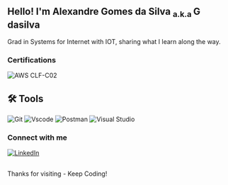<h2>
	<span>Hello! I'm Alexandre Gomes da Silva <sub> a.k.a </sub> G dasilva</span>
	
</h2>

Grad in Systems for Internet with IOT, sharing what I learn along the way.

### Certifications
![AWS CLF-C02](https://img.shields.io/badge/AWS%20Academy%20Graduate%20-%20Cloud%20Foundations-efefef?style=flat&logo=amazonwebservices&logoColor=efefef&labelColor=fcde00)

## 🛠️  Tools
![Git](https://img.shields.io/badge/GIT-E44C30?style=for-the-badge&logo=git&logoColor=white)
![Vscode](https://img.shields.io/badge/Vscode-007ACC?style=for-the-badge&logo=visual-studio-code&logoColor=white)
![Postman](https://img.shields.io/badge/Postman-FF6C37.svg?style=for-the-badge&logo=Postman&logoColor=white)
![Visual Studio](https://img.shields.io/badge/Visual%20Studio-5C2D91.svg?style=for-the-badge&logo=visual-studio&logoColor=white)


### Connect with me
[![LinkedIn](https://img.shields.io/badge/linkedin/gdasilva333-fff?style=flat&logo=linkedin&labelColor=0A66C2)](https://www.linkedin.com/in/gdasilva333/)


  ##

Thanks for visiting  - Keep Coding!